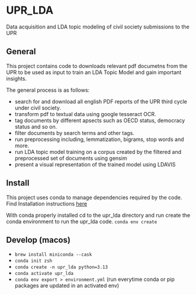 # UPR_LDA

Data acquisition and LDA topic modeling of civil society submissions to the UPR

## General

This project contains code to downloads relevant pdf documetns from the UPR to be used as input to train an LDA Topic Model and gain important insights.

The general process is as follows:

- search for and download all english PDF reports of the UPR third cycle under civil society.
- transform pdf to textual data using google tesseract OCR.
- tag documents by different apsects such as OECD status, democracy status and so on.
- filter documents by search terms and other tags.
- run preprocessing including, lemmatization, bigrams, stop words and more.
- run LDA topic model training on a corpus created by the filtered and preprocessed set of documents using gensim
- present a visual representation of the trained model using LDAVIS

## Install

This project uses conda to manage dependencies required by the code.
Find Installation instructions [here](https://www.anaconda.com/docs/getting-started/miniconda/install)

With conda properly installed cd to the upr_lda directory and run create the conda environment to run the upr_lda code.
`conda env create`

## Develop (macos)

- `brew install miniconda --cask`
- `conda init zsh`
- `conda create -n upr_lda python=3.13`
- `conda activate upr_lda`
- `conda env export > environment.yml` (run everytime conda or pip packages are updated in an activated env)
